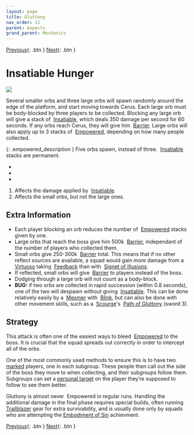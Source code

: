 ```yaml
---
layout: page
title: Gluttony
nav_order: 11
parent: Aspects
grand_parent: Mechanics
---
```


[Previous](malice.html){: .btn } [Next](despair.html){: .btn }

# Insatiable Hunger

<img class="attack_gif" src="../../images/mechanics/gluttony.gif">

Several smaller orbs and three large orbs will spawn randomly around the edge of the platform, and start moving towards Cerus. Each large orb must be body-blocked by three players to be collected. Blocking any large orb will give a stack of <img class="inline insatiable"> [Insatiable], which deals 350 damage per second for 60 seconds. If any orbs reach Cerus, they will give him <img class="inline barrier"> [Barrier]. Large orbs will also apply up to 3 stacks of <img class="inline empowered"> [Empowered], depending on how many people collected.

{: .empowered_description }
Five orbs spawn, instead of three. <img class="inline insatiable"> [Insatiable] stacks are permanent.

<div>
  <ul class="mechtable">
    <li class="table-header">
      <img class="table-img distort">
      <img class="table-img glint_h">
      <img class="table-img feedback">
      <img class="table-img dodge">
      <img class="table-img jump">
      <img class="table-img protection">
      <img class="table-img block">
      <img class="table-img barrier">
    </li>
    <li class="table-row">
      <img class="table-img kinda1">
      <img class="table-img kinda1">
      <img class="table-img kinda2">
      <img class="table-img notok">
      <img class="table-img notok">
      <img class="table-img kinda1">
      <img class="table-img notok">
      <img class="table-img kinda1">
    </li>
    <li class="emp-row">
      <img class="table-img kinda1">
      <img class="table-img kinda1">
      <img class="table-img kinda2">
      <img class="table-img notok">
      <img class="table-img notok">
      <img class="table-img kinda1">
      <img class="table-img notok">
      <img class="table-img kinda1">
    </li>
  </ul>
</div>

1. Affects the damage applied by <img class="inline insatiable"> [Insatiable].
2. Affects the small orbs, but not the large ones.

## Extra Information

- Each player blocking an orb reduces the number of <img class="inline empowered"> [Empowered] stacks given by one.
- Large orbs that reach the boss give him 500k <img class="inline barrier"> [Barrier], independant of the number of players who collected them.
- Small orbs give 250-300k <img class="inline barrier"> [Barrier] total. This means that if no other reflect sources are available, a squad would gain more damage from a <img class="inline virtuoso"> [Virtuoso] taking <img class="inline feedback"> [Feedback] than with <img class="inline illusions"> [Signet of Illusions].
- If reflected, small orbs will give <img class="inline barrier"> [Barrier] to players instead of the boss.
- Dodging through a large orb will not count as a body-block.
- **BUG:** if two orbs are collected in rapid succession (within 0.8 seconds), one of the two will despawn without giving <img class="inline insatiable"> [Insatiable]. This can be done relatively easily by a <img class="inline mesmer"> [Mesmer] with <img class="inline blink"> [Blink], but can also be done with other movement skills, such as a <img class="inline scourge"> [Scourge]'s <img class="inline necro_three"> [Path of Gluttony] (sword 3).

## Strategy

This attack is often one of the easiest ways to bleed <img class="inline empowered"> [Empowered] to the boss. It is crucial that the squad spreads out correctly in order to intercept all of the orbs.

One of the most commonly used methods to ensure this is to have two [marked](https://wiki.guildwars2.com/wiki/Commander#Markers) players, one in each subgroup. These people then call out the side of the boss they move to when collecting, and their subgroups follow them. Subgroups can set a [personal target](https://wiki.guildwars2.com/wiki/Call_Target#Set_Personal_Target) on the player they’re supposed to follow to see them better.

Gluttony is almost never <img class="inline empowered_add"> Empowered in regular runs. Handling the additional damage in the final phase requires special builds, often running [Trailblazer](https://wiki.guildwars2.com/wiki/Trailblazer%27s) gear for extra survivability, and is usually done only by squads who are attempting the [Embodiment of Sin](../../introduction/lcm.html#embodiment-of-sin) achievment.


[Previous](malice.html){: .btn } [Next](despair.html){: .btn }

[Empowered]: https://wiki.guildwars2.com/wiki/Empowered_(Cerus)
[Insatiable]: https://wiki.guildwars2.com/wiki/Insatiable
[Barrier]: https://wiki.guildwars2.com/wiki/Barrier
[Mesmer]: https://wiki.guildwars2.com/wiki/Mesmer
[Feedback]: https://wiki.guildwars2.com/wiki/Feedback
[Signet of Illusions]: https://wiki.guildwars2.com/wiki/Signet_of_Illusions
[Blink]: https://wiki.guildwars2.com/wiki/Blink
[Scourge]: https://wiki.guildwars2.com/wiki/Scourge
[Path of Gluttony]: https://wiki.guildwars2.com/wiki/Path_of_Gluttony
[Virtuoso]: https://wiki.guildwars2.com/wiki/Virtuoso